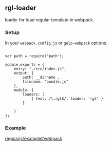 ## rgl-loader

loader  for load regular template in webpack. 

### Setup

In your `webpack.config.js` or `gulp-webpack` options.

```

var path = require('path');

module.exports = {
    entry: "./src/index.js",
    output: {
        path: __dirname ,
        filename: "bundle.js"
    },
    module: {
        loaders: [
            { test: /\.rgl$/, loader: 'rgl' }
        ]

    }
};

```


### Example

[regularjs/example#webpack](https://github.com/regularjs/example#webpack)